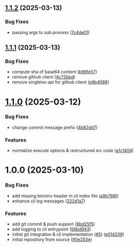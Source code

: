 ## [1.1.2](https://github.com/tada5hi/hevi/compare/v1.1.1...v1.1.2) (2025-03-13)


### Bug Fixes

* passing args to sub process ([7c4de01](https://github.com/tada5hi/hevi/commit/7c4de014ec7e6808fa0242e7b1e50183a6ee7c8e))

## [1.1.1](https://github.com/tada5hi/hevi/compare/v1.1.0...v1.1.1) (2025-03-13)


### Bug Fixes

* compute sha of base64 content ([b96fe57](https://github.com/tada5hi/hevi/commit/b96fe57ae0f507264e990b30c44cbb81dc30d096))
* remove github client ([4c72bbd](https://github.com/tada5hi/hevi/commit/4c72bbdef0b747be34bf07849a0bb28b64e02f00))
* remove singleton api for github client ([e9b4086](https://github.com/tada5hi/hevi/commit/e9b4086abb5d5f35e87209267f0e2b4c3e94b2cf))

# [1.1.0](https://github.com/tada5hi/hevi/compare/v1.0.0...v1.1.0) (2025-03-12)


### Bug Fixes

* change commit message prefix ([4b82dd7](https://github.com/tada5hi/hevi/commit/4b82dd75000c46ba95a34d470999d10a9efb78b5))


### Features

* normalize execute options & restructured src code ([a1c1404](https://github.com/tada5hi/hevi/commit/a1c14040f2fed590d56b7cfa95b220368b9681a1))

# 1.0.0 (2025-03-10)


### Bug Fixes

* add missing bin/env header in cli index file ([a9b798f](https://github.com/tada5hi/hevi/commit/a9b798f9e72efe8f6ce4de134fa855a0e57fed82))
* enhance cli log messages ([222d1a7](https://github.com/tada5hi/hevi/commit/222d1a7923e6d878d206af70982ba5f3b38f0b76))


### Features

* add git commit & push support ([8bd25f5](https://github.com/tada5hi/hevi/commit/8bd25f5e800e8f08775e2f398d7a45e68112b598))
* add logging to cli entrypoint ([59bd943](https://github.com/tada5hi/hevi/commit/59bd9433b0ce7ab3f88822cb5e85b688279d1ae8))
* initial git integration & cli implementation ([#5](https://github.com/tada5hi/hevi/issues/5)) ([e014239](https://github.com/tada5hi/hevi/commit/e0142390c9790f5ac43598e387091dcf975cc67a))
* initial repository from source ([90e253e](https://github.com/tada5hi/hevi/commit/90e253e32b5215b24705e46d010f0b5695193e13))
